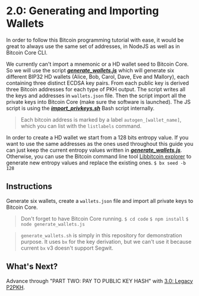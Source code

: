 # 2.0: Generating and Importing Wallets

In order to follow this Bitcoin programming tutorial with ease, it would be great to always use the same set of addresses, in NodeJS as well as in 
Bitcoin Core CLI.

We currently can't import a mnemonic or a HD wallet seed to Bitcoin Core. So we will use the script 
**_[generate_wallets.js](code/generate_wallets.js)_** which will generate six different BIP32 HD wallets (Alice, Bob, 
Carol, Dave, Eve and Mallory), each containing three distinct ECDSA key pairs. From each public key is derived three 
Bitcoin addresses for each type of PKH output.
The script writes all the keys and addresses in `wallets.json` file.
Then the script import all the private keys into Bitcoin Core (make sure the software is launched). 
The JS script is using the **_[import_privkeys.sh](code/import_privkeys.sh)_** Bash script internally. 

> Each bitcoin address is marked by a label `autogen_[wallet_name]`, which you can list with the `listlabels` command.

In order to create a HD wallet we start from a 128 bits entropy value.
If you want to use the same addresses as the ones used throughout this guide you can just keep the current entropy values 
written in **_[generate_wallets.js](code/generate_wallets.js)_**.
Otherwise, you can use the Bitcoin command line tool 
[Libbitcoin explorer](https://github.com/libbitcoin/libbitcoin-explorer) to generate new entropy values and replace the 
existing ones.
`$ bx seed -b 128`


## Instructions

Generate six wallets, create a `wallets.json` file and import all private keys to Bitcoin Core.
> Don't forget to have Bitcoin Core running.
`$ cd code`
`$ npm install`
`$ node generate_wallets.js`

> `generate_wallets.sh` is simply in this repository for demonstration purpose. It uses `bx` for the key derivation, but
> we can't use it because current `bx` v3 doesn't support Segwit. 


## What's Next?

Advance through "PART TWO: PAY TO PUBLIC KEY HASH" with [3.0: Legacy P2PKH](03_0_P2PKH.md).
